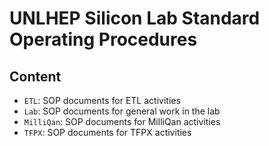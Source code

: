 # UNLHEP Silicon Lab Standard Operating Procedures

## Content

  - `ETL`: SOP documents for ETL activities
  - `Lab`: SOP documents for general work in the lab
  - `MilliQan`: SOP documents for MilliQan activities
  - `TFPX`: SOP documents for TFPX activities
